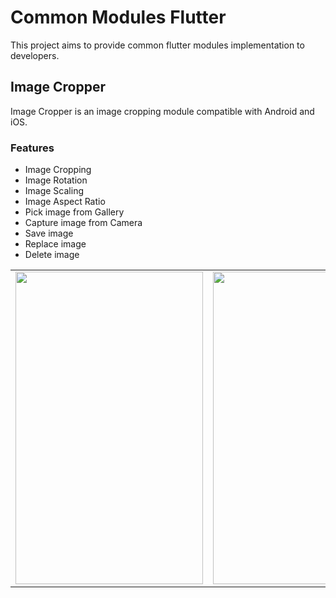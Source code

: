 # Common Modules Flutter

This project aims to provide common flutter modules implementation to developers.

## Image Cropper

Image Cropper is an image cropping module compatible with Android and iOS.

### Features

- Image Cropping
- Image Rotation
- Image Scaling
- Image Aspect Ratio
- Pick image from Gallery
- Capture image from Camera
- Save image
- Replace image
- Delete image

<table>
  <tr>
    <td><img src="https://user-images.githubusercontent.com/107921555/191434567-c732909c-b970-4d31-a308-5a9151aea4d9.JPEG" width="300" height="500"></td>
    <td><img src="https://user-images.githubusercontent.com/107921555/191430868-a431cc65-d384-405f-9c47-cf9293826fe1.JPEG" width="300" height="500"></td>
    <td><img src="https://user-images.githubusercontent.com/107921555/191425532-6dbc9a8a-f7c9-4816-82dc-4c37aebe3dc9.JPEG" width="300" height="500"></td>
  </tr>
 </table>

